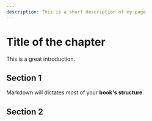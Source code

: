 ```yaml
---
description: This is a short description of my page
---
```

# Title of the chapter

This is a great introduction.

## Section 1

Markdown will dictates _most_ of your **book's structure**

## Section 2